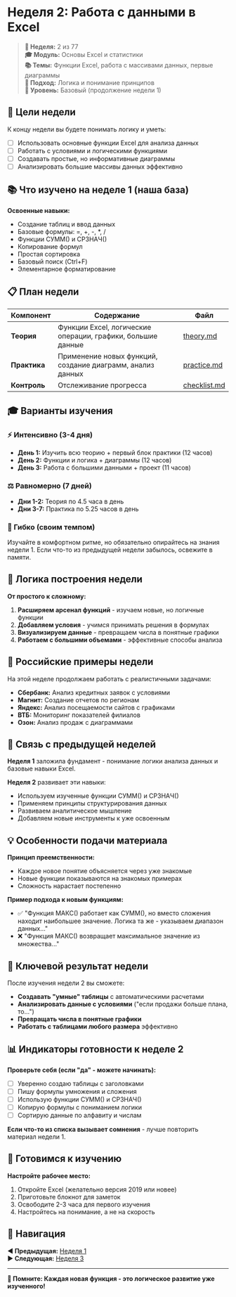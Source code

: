 # Неделя 2: Работа с данными в Excel

> **📅 Неделя:** 2 из 77  
> **🎓 Модуль:** Основы Excel и статистики  
> **📚 Темы:** Функции Excel, работа с массивами данных, первые диаграммы  
> **🧠 Подход:** Логика и понимание принципов  
> **🎯 Уровень:** Базовый (продолжение недели 1)

## 🎯 Цели недели

К концу недели вы будете понимать логику и уметь:
- [ ] Использовать основные функции Excel для анализа данных
- [ ] Работать с условиями и логическими функциями
- [ ] Создавать простые, но информативные диаграммы
- [ ] Анализировать большие массивы данных эффективно

## 📚 Что изучено на неделе 1 (наша база)

**Освоенные навыки:**
- Создание таблиц и ввод данных
- Базовые формулы: =, +, -, *, /
- Функции СУММ() и СРЗНАЧ()
- Копирование формул
- Простая сортировка
- Базовый поиск (Ctrl+F)
- Элементарное форматирование

## 📋 План недели

| Компонент | Содержание | Файл |
|-----------|------------|------|
| **Теория** | Функции Excel, логические операции, графики, большие данные | [theory.md](theory.md) |
| **Практика** | Применение новых функций, создание диаграмм, анализ данных | [practice.md](practice.md) |
| **Контроль** | Отслеживание прогресса | [checklist.md](checklist.md) |

## 🎓 Варианты изучения

### ⚡ Интенсивно (3-4 дня)
- **День 1:** Изучить всю теорию + первый блок практики (12 часов)
- **День 2:** Функции и логика + диаграммы (12 часов)  
- **День 3:** Работа с большими данными + проект (11 часов)

### ⚖️ Равномерно (7 дней)
- **Дни 1-2:** Теория по 4.5 часа в день
- **Дни 3-7:** Практика по 5.25 часов в день

### 🎯 Гибко (своим темпом)
Изучайте в комфортном ритме, но обязательно опирайтесь на знания недели 1. Если что-то из предыдущей недели забылось, освежите в памяти.

## 🧠 Логика построения недели

**От простого к сложному:**
1. **Расширяем арсенал функций** - изучаем новые, но логичные функции
2. **Добавляем условия** - учимся принимать решения в формулах
3. **Визуализируем данные** - превращаем числа в понятные графики
4. **Работаем с большими объемами** - эффективные способы анализа

## 🏢 Российские примеры недели

На этой неделе продолжаем работать с реалистичными задачами:
- **Сбербанк:** Анализ кредитных заявок с условиями
- **Магнит:** Создание отчетов по регионам
- **Яндекс:** Анализ посещаемости сайтов с графиками
- **ВТБ:** Мониторинг показателей филиалов
- **Озон:** Анализ продаж с диаграммами

## 🔗 Связь с предыдущей неделей

**Неделя 1** заложила фундамент - понимание логики анализа данных и базовые навыки Excel.

**Неделя 2** развивает эти навыки:
- Используем изученные функции СУММ() и СРЗНАЧ()
- Применяем принципы структурирования данных
- Развиваем аналитическое мышление
- Добавляем новые инструменты к уже освоенным

## 💡 Особенности подачи материала

**Принцип преемственности:**
- Каждое новое понятие объясняется через уже знакомые
- Новые функции показываются на знакомых примерах
- Сложность нарастает постепенно

**Пример подхода к новым функциям:**
- ✅ "Функция МАКС() работает как СУММ(), но вместо сложения находит наибольшее значение. Логика та же - указываем диапазон данных..."
- ❌ "Функция МАКС() возвращает максимальное значение из множества..."

## 🎯 Ключевой результат недели

После изучения недели 2 вы сможете:
- **Создавать "умные" таблицы** с автоматическими расчетами
- **Анализировать данные с условиями** ("если продажи больше плана, то...")
- **Превращать числа в понятные графики**
- **Работать с таблицами любого размера** эффективно

## 📊 Индикаторы готовности к неделе 2

**Проверьте себя (если "да" - можете начинать):**
- [ ] Уверенно создаю таблицы с заголовками
- [ ] Пишу формулы умножения и сложения
- [ ] Использую функции СУММ() и СРЗНАЧ()
- [ ] Копирую формулы с пониманием логики
- [ ] Сортирую данные по алфавиту и числам

**Если что-то из списка вызывает сомнения** - лучше повторить материал недели 1.

## 🚀 Готовимся к изучению

**Настройте рабочее место:**
1. Откройте Excel (желательно версия 2019 или новее)
2. Приготовьте блокнот для заметок
3. Освободите 2-3 часа для первого изучения
4. Настройтесь на понимание, а не на скорость

## 🔗 Навигация

**◀ Предыдущая:** [Неделя 1](../week-01/)  
**▶ Следующая:** [Неделя 3](../week-03/)

---
**🎯 Помните: Каждая новая функция - это логическое развитие уже изученного!**